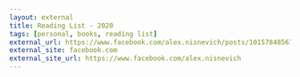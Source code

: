 ```yaml
---
layout: external
title: Reading List - 2020
tags: [personal, books, reading list]
external_url: https://www.facebook.com/alex.nisnevich/posts/10157848567891828
external_site: facebook.com
external_site_url: https://www.facebook.com/alex.nisnevich
---
```

